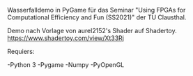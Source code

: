 Wasserfalldemo in PyGame für das Seminar "Using FPGAs for Computational Efficiency and Fun (SS2021)" der TU Clausthal.

Demo nach Vorlage von aurel2152's Shader auf Shadertoy. https://www.shadertoy.com/view/Xt33Rj

Requiers:

-Python 3
-Pygame
-Numpy
-PyOpenGL
